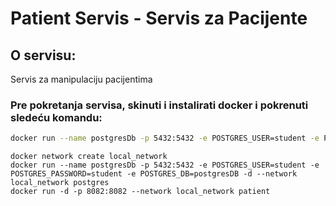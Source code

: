 # Patient Servis - Servis za Pacijente

## O servisu:

Servis za manipulaciju pacijentima

### Pre pokretanja servisa, skinuti i instalirati docker i pokrenuti sledeću komandu:

```bash
docker run --name postgresDb -p 5432:5432 -e POSTGRES_USER=student -e POSTGRES_PASSWORD=student -e POSTGRES_DB=postgresDB -d postgres
```

```
docker network create local_network
docker run --name postgresDb -p 5432:5432 -e POSTGRES_USER=student -e POSTGRES_PASSWORD=student -e POSTGRES_DB=postgresDB -d --network local_network postgres
docker run -d -p 8082:8082 --network local_network patient
```


